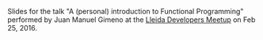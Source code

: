 Slides for the talk "A (personal) introduction to Functional Programming"
performed by Juan Manuel Gimeno at the
[Lleida Developers Meetup](http://www.meetup.com/es-ES/Lleida-Developers/events/228749232/)
on Feb 25, 2016.
